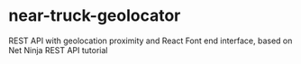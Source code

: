 # near-truck-geolocator
REST API with geolocation proximity and React Font end interface, based on Net Ninja REST API tutorial
